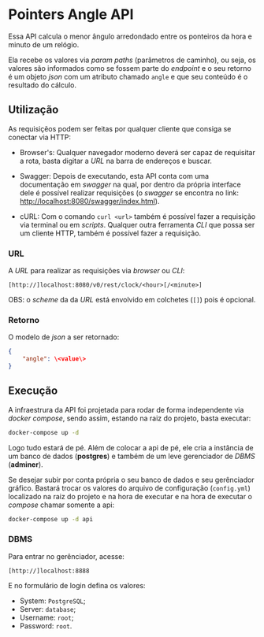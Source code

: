 # Pointers Angle API

Essa API calcula o menor ângulo arredondado entre os ponteiros da hora e minuto de um relógio.

Ela recebe os valores via _param paths_ (parâmetros de caminho), ou seja, os valores são informados como se fossem parte do _endpoint_ e o seu retorno é um objeto _json_ com um atributo chamado `angle` e que seu conteúdo é o resultado do cálculo.

## Utilização

As requisiçẽos podem ser feitas por qualquer cliente que consiga se conectar via HTTP:

- Browser's: Qualquer navegador moderno deverá ser capaz de requisitar a rota, basta digitar a _URL_ na barra de endereços e buscar.

- Swagger: Depois de executando, esta API conta com uma documentação em _swagger_ na qual, por dentro da própria interface dele é possível realizar requisições (o _swagger_ se encontra no link: <http://localhost:8080/swagger/index.html>).

- cURL: Com o comando `curl <url>` também é possível fazer a requisição via terminal ou em _scripts_. Qualquer outra ferramenta _CLI_ que possa ser um cliente HTTP, também é possível fazer a requisição.

### URL

A _URL_ para realizar as requisições via _browser_ ou _CLI_:

```
[http://]localhost:8080/v0/rest/clock/<hour>[/<minute>]
```

OBS: o _scheme_ da da _URL_ está envolvido em colchetes (`[]`) pois é opcional.

### Retorno

O modelo de _json_ a ser retornado:

```json
{
	"angle": \<value\>
}
```

## Execução

A infraestrura da API foi projetada para rodar de forma independente via _docker compose_, sendo assim, estando na raiz do projeto, basta executar:

```bash
docker-compose up -d
```

Logo tudo estará de pé. Além de colocar a api de pé, ele cria a instância de um banco de dados (**postgres**) e também de um leve gerenciador de _DBMS_ (**adminer**).

Se desejar subir por conta própria o seu banco de dados e seu gerênciador gráfico. Bastará trocar os valores do arquivo de configuração (`config.yml`) localizado na raiz do projeto e na hora de executar e na hora de executar o _compose_ chamar somente a api:

```bash
docker-compose up -d api
```

### DBMS

Para entrar no gerênciador, acesse:

```
[http://]localhost:8888
```

E no formulário de login defina os valores:

- System: `PostgreSQL`;
- Server: `database`;
- Username: `root`;
- Password: `root`.
